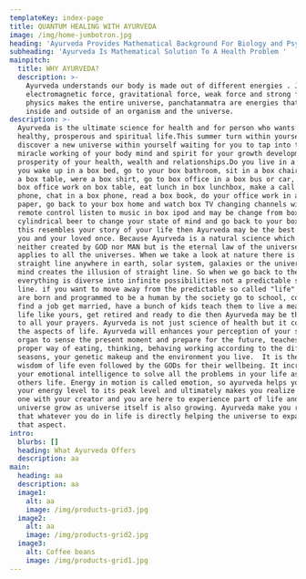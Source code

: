 ```yaml
---
templateKey: index-page
title: QUANTUM HEALING WITH AYURVEDA
image: /img/home-jumbotron.jpg
heading: 'Ayurveda Provides Mathematical Background For Biology and Psychology '
subheading: 'Ayurveda Is Mathematical Solution To A Health Problem '
mainpitch:
  title: WHY AYURVEDA?
  description: >-
    Ayurveda understands our body is made out of different energies . Just like
    electromagnetic force, gravitational force, weak force and strong force in
    physics makes the entire universe, panchatanmatra are energies that governs
    inside and outside of an organism and the universe. 
description: >-
  Ayurveda is the ultimate science for health and for person who wants to live a
  healthy, prosperous and spiritual life.This summer turn within yourself and
  discover a new universe within yourself waiting for you to tap into the
  miracle working of your body mind and spirit for your growth development and
  prosperity of your health, wealth and relationships.Do you live in a box? Do
  you wake up in a box bed, go to your box bathroom, sit in a box chair, eat in
  a box table, were a box shirt, go to box office in a box bus or car, sit in
  box office work on box table, eat lunch in box lunchbox, make a call in a box
  phone, chat in a box phone, read a box book, do your office work in a box
  paper, go back to your box home and watch box TV changing channels with box
  remote control listen to music in box ipod and may be change from box to
  cylindrical beer to change your state of mind and go back to your box bed. If
  this resembles your story of your life then Ayurveda may be the best thing for
  you and your loved once. Because Ayurveda is a natural science which is
  neither created by GOD nor MAN but is the eternal law of the universe and
  applies to all the universes. When we take a look at nature there is no
  straight line anywhere in earth, solar system, galaxies or the universe. Human
  mind creates the illusion of straight line. So when we go back to the nature
  everything is diverse into infinite possibilities not a predictable straight
  line. if you want to move away from the predictable so called "life" where you
  are born and programmed to be a human by the society go to school, college
  find a job get married, have a bunch of kids teach them to live a meaningless
  life like yours, get retired and ready to die then Ayurveda may be the answers
  to all your prayers. Ayurveda is not just science of health but it covers all
  the aspects of life. Ayurveda will enhances your perception of your sense
  organ to sense the present moment and prepare for the future, teaches you
  proper way of eating, thinking, behaving working according to the different
  seasons, your genetic makeup and the environment you live.  It is the eternal
  wisdom of life even followed by the GODs for their wellbeing. It increases
  your emotional intelligence to solve all the problems in your life as well as
  others life. Energy in motion is called emotion, so ayurveda helps you keep
  your energy level to its peak level and ultimately makes you realize you are
  one with your creator and you are here to experience part of life and help the
  universe grow as universe itself is also growing. Ayurveda make you realize
  that whatever you do in life is directly helping the universe to expand in
  that aspect.  
intro:
  blurbs: []
  heading: What Ayurveda Offers
  description: aa
main:
  heading: aa
  description: aa
  image1:
    alt: aa
    image: /img/products-grid3.jpg
  image2:
    alt: aa
    image: /img/products-grid2.jpg
  image3:
    alt: Coffee beans
    image: /img/products-grid1.jpg
---
```


